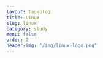 ```yaml
---
layout: tag-blog
title: Linux
slug: linux
category: study
menu: false
order: 2
header-img: "/img/linux-logo.png"
---
```

